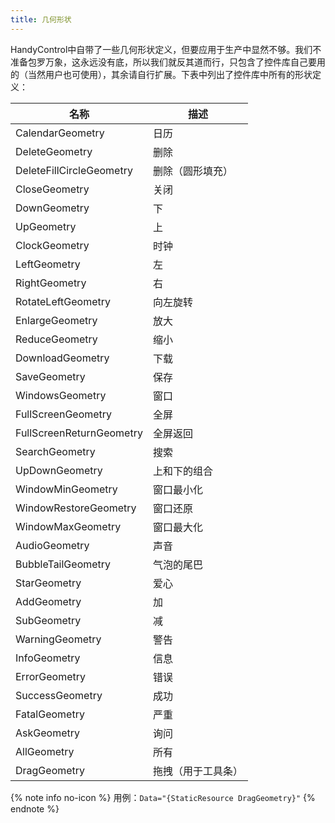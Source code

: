 ```yaml
---
title: 几何形状
---
```


HandyControl中自带了一些几何形状定义，但要应用于生产中显然不够。我们不准备包罗万象，这永远没有底，所以我们就反其道而行，只包含了控件库自己要用的（当然用户也可使用），其余请自行扩展。下表中列出了控件库中所有的形状定义：

| 名称 | 描述 |
|-|-|
| CalendarGeometry | 日历 |
| DeleteGeometry | 删除 |
| DeleteFillCircleGeometry | 删除（圆形填充） |
| CloseGeometry | 关闭 |
| DownGeometry | 下 |
| UpGeometry | 上 |
| ClockGeometry | 时钟 |
| LeftGeometry | 左 |
| RightGeometry | 右 |
| RotateLeftGeometry | 向左旋转 |
| EnlargeGeometry | 放大 |
| ReduceGeometry | 缩小 |
| DownloadGeometry | 下载 |
| SaveGeometry | 保存 |
| WindowsGeometry | 窗口 |
| FullScreenGeometry | 全屏 |
| FullScreenReturnGeometry | 全屏返回 |
| SearchGeometry | 搜索 |
| UpDownGeometry | 上和下的组合 |
| WindowMinGeometry | 窗口最小化 |
| WindowRestoreGeometry | 窗口还原 |
| WindowMaxGeometry | 窗口最大化 |
| AudioGeometry | 声音 |
| BubbleTailGeometry | 气泡的尾巴 |
| StarGeometry | 爱心 |
| AddGeometry | 加 |
| SubGeometry | 减 |
| WarningGeometry | 警告 |
| InfoGeometry | 信息 |
| ErrorGeometry | 错误 |
| SuccessGeometry | 成功 |
| FatalGeometry | 严重 |
| AskGeometry | 询问 |
| AllGeometry | 所有 |
| DragGeometry | 拖拽（用于工具条） |

{% note info no-icon %}
用例：`Data="{StaticResource DragGeometry}"`
{% endnote %}